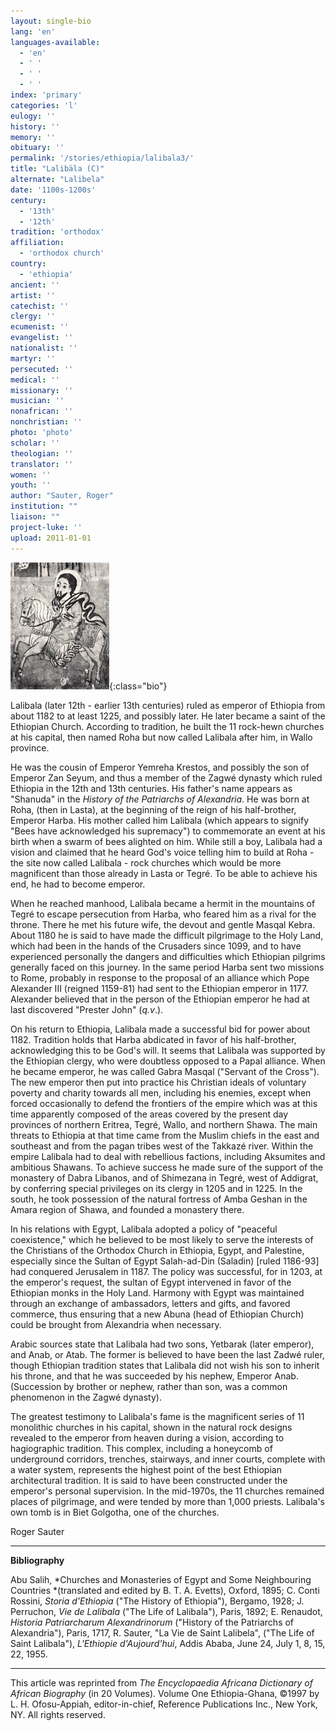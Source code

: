 ```yaml
---
layout: single-bio
lang: 'en'
languages-available:
  - 'en'
  - ' '
  - ' '
  - ' '
index: 'primary'
categories: 'l'
eulogy: ''
history: ''
memory: ''
obituary: ''
permalink: '/stories/ethiopia/lalibala3/'
title: "Lalibäla (C)"
alternate: "Lalibela"
date: '1100s-1200s'
century:
  - '13th'
  - '12th'
tradition: 'orthodox'
affiliation:
  - 'orthodox church'
country:
  - 'ethiopia'
ancient: ''
artist: ''
catechist: ''
clergy: ''
ecumenist: ''
evangelist: ''
nationalist: ''
martyr: ''
persecuted: ''
medical: ''
missionary: ''
musician: ''
nonafrican: ''
nonchristian: ''
photo: 'photo'
scholar: ''
theologian: ''
translator: ''
women: ''
youth: ''
author: "Sauter, Roger"
institution: ""
liaison: ""
project-luke: ''
upload: 2011-01-01
---
```


![Lalibala](/images/bio-pics/ethiopia/lalibala2/Lalibala-small.jpg){:class="bio"}

Lalibala (later 12th - earlier 13th centuries) ruled as emperor of Ethiopia from about 1182 to at least 1225, and possibly later. He later became a saint of the Ethiopian Church. According to tradition, he built the 11 rock-hewn churches at his capital, then named Roha but now called Lalibala after him, in Wallo province.

He was the cousin of Emperor Yemreha Krestos, and possibly the son of Emperor Zan Seyum, and thus a member of the Zagwé dynasty which ruled Ethiopia in the 12th and 13th centuries. His father's name appears as "Shanuda" in the *History of the Patriarchs of Alexandria*. He was born at Roha, (then in Lasta), at the beginning of the reign of his half-brother, Emperor Harba. His mother called him Lalibala (which appears to signify "Bees have acknowledged his supremacy") to commemorate an event at his birth when a swarm of bees alighted on him. While still a boy, Lalibala had a vision and claimed that he heard God's voice telling him to build at Roha - the site now called Lalibala - rock churches which would be more magnificent than those already in Lasta or Tegré. To be able to achieve his end, he had to become emperor.

When he reached manhood, Lalibala became a hermit in the mountains of Tegré to escape persecution from Harba, who feared him as a rival for the throne. There he met his future wife, the devout and gentle Masqal Kebra. About 1180 he is said to have made the difficult pilgrimage to the Holy Land, which had been in the hands of the Crusaders since 1099, and to have experienced personally the dangers and difficulties which Ethiopian pilgrims generally faced on this journey. In the same period Harba sent two missions to Rome, probably in response to the proposal of an alliance which Pope Alexander III (reigned 1159-81) had sent to the Ethiopian emperor in 1177. Alexander believed that in the person of the Ethiopian emperor he had at last discovered "Prester John" (*q.v*.).

On his return to Ethiopia, Lalibala made a successful bid for power about 1182. Tradition holds that Harba abdicated in favor of his half-brother, acknowledging this to be God's will. It seems that Lalibala was supported by the Ethiopian clergy, who were doubtless opposed to a Papal alliance. When he became emperor, he was called Gabra Masqal ("Servant of the Cross"). The new emperor then put into practice his Christian ideals of voluntary poverty and charity towards all men, including his enemies, except when forced occasionally to defend the frontiers of the empire which was at this time apparently composed of the areas covered by the present day provinces of northern Eritrea, Tegré, Wallo, and northern Shawa. The main threats to Ethiopia at that time came from the Muslim chiefs in the east and southeast and from the pagan tribes west of the Takkazé river. Within the empire Lalibala had to deal with rebellious factions, including Aksumites and ambitious Shawans. To achieve success he made sure of the support of the monastery of Dabra Libanos, and of Shimezana in Tegré, west of Addigrat, by conferring special privileges on its clergy in 1205 and in 1225. In the south, he took possession of the natural fortress of Amba Geshan in the Amara region of Shawa, and founded a monastery there.

In his relations with Egypt, Lalibala adopted a policy of "peaceful coexistence," which he believed to be most likely to serve the interests of the Christians of the Orthodox Church in Ethiopia, Egypt, and Palestine, especially since the Sultan of Egypt Salah-ad-Din (Saladin) [ruled 1186-93] had conquered Jerusalem in 1187. The policy was successful, for in 1203, at the emperor's request, the sultan of Egypt intervened in favor of the Ethiopian monks in the Holy Land. Harmony with Egypt was maintained through an exchange of ambassadors, letters and gifts, and favored commerce, thus ensuring that a new Abuna (head of Ethiopian Church) could be brought from Alexandria when necessary.

Arabic sources state that Lalibala had two sons, Yetbarak (later emperor), and Anab, or Atab. The former is believed to have been the last Zadwé ruler, though Ethiopian tradition states that Lalibala did not wish his son to inherit his throne, and that he was succeeded by his nephew, Emperor Anab. (Succession by brother or nephew, rather than son, was a common phenomenon in the Zagwé dynasty).

The greatest testimony to Lalibala's fame is the magnificent series of 11 monolithic churches in his capital, shown in the natural rock designs revealed to the emperor from heaven during a vision, according to hagiographic tradition.  This complex, including a honeycomb of underground corridors, trenches, stairways, and inner courts, complete with a water system, represents the highest point of the best Ethiopian architectural tradition. It is said to have been constructed under the emperor's personal supervision. In the mid-1970s, the 11 churches remained places of pilgrimage, and were tended by more than 1,000 priests. Lalibala's own tomb is in Biet Golgotha, one of the churches.

Roger Sauter

---

**Bibliography**

Abu Salih, *Churches and Monasteries of Egypt and Some Neighbouring Countries *(translated and edited by B. T. A. Evetts), Oxford, 1895; C. Conti Rossini, *Storia d'Ethiopia* ("The History of Ethiopia"), Bergamo, 1928; J. Perruchon, *Vie de Lalibala* ("The Life of Lalibala"), Paris, 1892; E. Renaudot, *Historia Patriarcharum Alexandrinorum* ("History of the Patriarchs of Alexandria"), Paris, 1717, R. Sauter, "La Vie de Saint Lalibela", ("The Life of Saint Lalibala"), *L'Ethiopie d'Aujourd'hui*, Addis Ababa, June 24, July 1, 8, 15, 22, 1955.

---

This article was reprinted from *The Encyclopaedia Africana Dictionary of African Biography* (in 20 Volumes). Volume One Ethiopia-Ghana, &copy;1997 by L. H. Ofosu-Appiah, editor-in-chief, Reference Publications Inc., New York, NY. All rights reserved.
